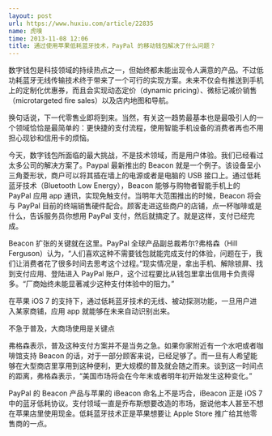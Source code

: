```yaml
---
layout: post
url: https://www.huxiu.com/article/22835
name: 虎嗅
time: 2013-11-08 12:06
title: 通过使用苹果低耗蓝牙技术，PayPal 的移动钱包解决了什么问题？
---
```

数字钱包是科技领域的持续热点之一，但始终都未能出现令人满意的产品。不过低功耗蓝牙无线传输技术终于带来了一个可行的实现方案。未来不仅会有推送到手机上的定制化优惠券，而且会实现动态定价（dynamic pricing）、微标记减价销售（microtargeted fire sales）以及店内地图和导航。

换句话说，下一代零售业即将到来。当然，有关这一趋势最基本也是最吸引人的一个领域恰恰是最简单的：更快捷的支付流程，使用智能手机设备的消费者再也不用担心现钞和信用卡的烦恼。

今天，数字钱包所面临的最大挑战，不是技术领域，而是用户体验。我们已经看过太多公司的解决方案了。Paypal 最新推出的 Beacon 就是一个例子。该设备呈小三角菱形状，商户可以将其插在墙上的电源或者是电脑的 USB 接口上。通过低耗蓝牙技术（Bluetooth Low Energy），Beacon 能够与购物者智能手机上的 PayPal 应用 app 通讯，实现免触支付。当明年大范围推出的时候，Beacon 将会与 PayPal 目前的终端销售硬件配合。顾客走进这些商户的店铺，点一杯咖啡或是什么，告诉服务员你想用 PayPal 支付，然后就搞定了。就是这样，支付已经完成。

Beacon 扩张的关键就在这里。PayPal 全球产品副总裁希尔?弗格森（Hill Ferguson）认为，“人们喜欢这种不需要钱包就能完成支付的体验，问题在于，我们让消费者花了很多时间去思考这个过程。”现实情况是，拿出手机、解除锁屏、找到支付应用、登陆进入 PayPal 账户，这个过程要比从钱包里拿出信用卡负责得多。“厂商始终未能显著减少这种支付体验中的阻力。”

在苹果 iOS 7 的支持下，通过低耗蓝牙技术的无线、被动探测功能，一旦用户进入某家商铺，应用 app 就能够在未来自动识别出来。

不急于普及，大商场使用是关键点

弗格森表示，普及这种支付方案并不是当务之急。如果你家附近有一个水吧或者咖啡馆支持 Beacon 的话，对于一部分顾客来说，已经足够了。而一旦有人希望能够在大型商店里享用到这种便利，更大规模的普及就会随之而来。谈到这一时间点的距离，弗格森表示，“美国市场将会在今年末或者明年初开始发生这种变化。”

PayPal 的 Beacon 产品与苹果的 iBeacon 命名上不是巧合，iBeacon 正是 iOS 7 中的蓝牙低耗协议。支付领域一直是乔布斯想要改造的市场，据说他本人甚至不想在苹果店里使用现金。低耗蓝牙技术正是苹果想要让 Apple Store 推广给其他零售商的一点。

